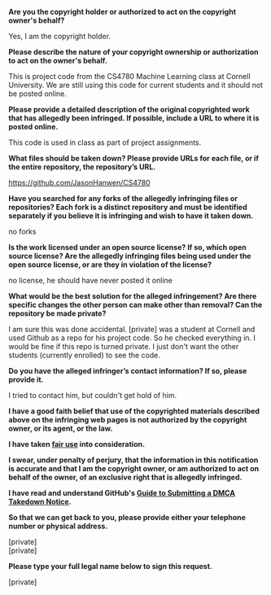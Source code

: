 **Are you the copyright holder or authorized to act on the copyright owner's behalf?**

Yes, I am the copyright holder.

**Please describe the nature of your copyright ownership or authorization to act on the owner's behalf.**

This is project code from the CS4780 Machine Learning class at Cornell University. We are still using this code for current students and it should not be posted online.

**Please provide a detailed description of the original copyrighted work that has allegedly been infringed. If possible, include a URL to where it is posted online.**

This code is used in class as part of project assignments.

**What files should be taken down? Please provide URLs for each file, or if the entire repository, the repository’s URL.**

https://github.com/JasonHanwen/CS4780

**Have you searched for any forks of the allegedly infringing files or repositories? Each fork is a distinct repository and must be identified separately if you believe it is infringing and wish to have it taken down.**

no forks

**Is the work licensed under an open source license? If so, which open source license? Are the allegedly infringing files being used under the open source license, or are they in violation of the license?**

no license, he should have never posted it online

**What would be the best solution for the alleged infringement? Are there specific changes the other person can make other than removal? Can the repository be made private?**

I am sure this was done accidental. [private] was a student at Cornell and used Github as a repo for his project code. So he checked everything in. I would be fine if this repo is turned private. I just don't want the other students (currently enrolled) to see the code.

**Do you have the alleged infringer’s contact information? If so, please provide it.**

I tried to contact him, but couldn't get hold of him.

**I have a good faith belief that use of the copyrighted materials described above on the infringing web pages is not authorized by the copyright owner, or its agent, or the law.**

**I have taken <a href="https://www.lumendatabase.org/topics/22">fair use</a> into consideration.**

**I swear, under penalty of perjury, that the information in this notification is accurate and that I am the copyright owner, or am authorized to act on behalf of the owner, of an exclusive right that is allegedly infringed.**

**I have read and understand GitHub's <a href="https://help.github.com/articles/guide-to-submitting-a-dmca-takedown-notice/">Guide to Submitting a DMCA Takedown Notice</a>.**

**So that we can get back to you, please provide either your telephone number or physical address.**

[private]  
[private]  

**Please type your full legal name below to sign this request.**

[private]
